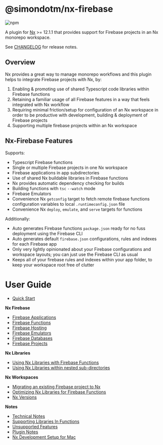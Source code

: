 # @simondotm/nx-firebase

![npm](https://img.shields.io/npm/dw/@simondotm/nx-firebase.svg)

A plugin for [Nx](https://nx.dev) >= 12.1.1 that provides support for Firebase projects in an Nx monorepo workspace.

See [CHANGELOG](https://github.com/simondotm/nx-firebase/blob/main/CHANGELOG.md) for release notes.

## Overview

Nx provides a great way to manage monorepo workflows and this plugin helps to integrate Firebase projects with Nx, by:

1. Enabling & promoting use of shared Typescript code libraries within Firebase functions
2. Retaining a familiar usage of all Firebase features in a way that feels integrated with Nx workflow
3. Requiring minimal friction/setup for configuration of an Nx workspace in order to be productive with development, building & deployment of Firebase projects
4. Supporting multiple firebase projects within an Nx workspace

## Nx-Firebase Features

Supports:

- Typescript Firebase functions
- Single or multiple Firebase projects in one Nx workspace
- Firebase applications in app subdirectories
- Use of shared Nx buildable libraries in Firebase functions
- Nx provides automatic dependency checking for builds
- Building functions with `tsc` `--watch` mode
- Firebase Emulators
- Convenience Nx `getconfig` target to fetch remote firebase functions configuration variables to local `.runtimeconfig.json` file
- Convenience Nx `deploy`, `emulate`, and `serve` targets for functions

Additionally:

- Auto generates Firebase functions `package.json` ready for no fuss deployment using the Firebase CLI
- Auto generates default `firebase.json` configurations, rules and indexes for each Firebase app
- Only very lightly opinionated about your Firebase configurations and workspace layouts; you can just use the Firebase CLI as usual
- Keeps all of your firebase rules and indexes within your app folder, to keep your workspace root free of clutter

# User Guide

- [Quick Start](docs/quick-start.md)

**Nx Firebase**

- [Firebase Applications](docs/nx-firebase-applications.md)
- [Firebase Functions](docs/nx-firebase-functions.md)
- [Firebase Hosting](docs/nx-firebase-hosting.md)
- [Firebase Emulators](docs/nx-firebase-emulators.md)
- [Firebase Databases](docs/nx-firebase-databases.md)
- [Firebase Projects](docs/nx-firebase-projects.md)

**Nx Libraries**

- [Using Nx Libraries with Firebase Functions](docs/nx-libraries.md)
- [Using Nx Libraries within nested sub-directories](docs/nx-libraries-nested.md)

**Nx Workspaces**

- [Migrating an existing Firebase project to Nx](docs/nx-migration.md)
- [Optimizing Nx Libraries for Firebase Functions](docs/optimizing-libraries.md)
- [Nx Versions](docs/nx-versions.md)

**Notes**

- [Technical Notes](docs/technical-notes.md)
- [Supporting Libraries In Functions](docs/supporting-libraries.md)
- [Unsupported Features](docs/unsupported-features.md)
- [Plugin Notes](docs/nx-plugin-commands.md)
- [Nx Development Setup for Mac](docs/nx-setup-mac.md)

